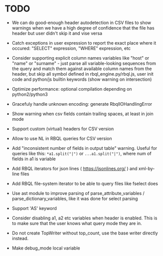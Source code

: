 # TODO

* We can do good-enough header autodetection in CSV files to show warnings when we have a high degree of confidence that the file has header but user didn't skip it and vise versa

* Catch exceptions in user expression to report the exact place where it occured: "SELECT" expression, "WHERE" expression, etc

* Consider supporting explicit column names variables like "host" or "name" or "surname" - just parse all variable-looking sequences from the query and match them against available column names from the header, but skip all symbol defined in rbql_engine.py/rbql.js, user init code and python/js builtin keywords (show warning on intersection)

* Optimize performance: optional compilation depending on python2/python3

* Gracefuly handle unknown encoding: generate RbqlIOHandlingError

* Show warning when csv fields contain trailing spaces, at least in join mode

* Support custom (virtual) headers for CSV version

* Allow to use NL in RBQL queries for CSV version

* Add "inconsistent number of fields in output table" warning. Useful for queries like this: `*a1.split("|")` or `...a1.split("|")`, where num of fields in a1 is variable

* Add RBQL iterators for json lines ( https://jsonlines.org/ ) and xml-by-line files
* Add RBQL file-system iterator to be able to query files like fselect does

* Use ast module to improve parsing of parse_attribute_variables / parse_dictionary_variables, like it was done for select parsing

* Support 'AS' keyword

* Consider disabling a1, a2 etc variables when header is enabled. This is to make sure that the user knows what query mode they are in.

* Do not create TopWriter without top_count, use the base writer directly instead.

* Make debug_mode local variable
